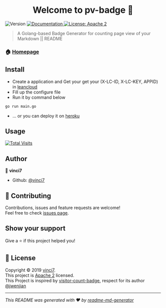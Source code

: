 <h1 align="center">Welcome to pv-badge 👋</h1>
<p>
  <img alt="Version" src="https://img.shields.io/badge/version-0.1-blue.svg?cacheSeconds=2592000" />
  <a href="https://github.com/vinci7/pv-badge">
    <img alt="Documentation" src="https://img.shields.io/badge/documentation-yes-brightgreen.svg" target="_blank" />
  </a>
  <a href="http://www.apache.org/licenses/LICENSE-2.0.html">
    <img alt="License: Apache 2" src="https://img.shields.io/badge/License-Apache 2-yellow.svg" target="_blank" />
  </a>
</p>

> A Golang-based Badge Generator for counting page view of your Markdown || README

### 🏠 [Homepage](https://github.com/vinci7/pv-badge)

## Install

* Create a application and Get your get your (X-LC-ID, X-LC-KEY, APPID) in [leancloud](https://us.leancloud.cn/)
* Fill up the configure file
* Run it by command below

```sh
go run main.go
```

* ... or you can deploy it on [heroku](https://www.heroku.com/)

## Usage


[![Total Visits](https://pv-badge.herokuapp.com/total.svg/vinci7.pv-badge)](https://github.com/vinci7/pv-badge)

## Author

👤 **vinci7**

* Github: [@vinci7](https://github.com/vinci7)

## 🤝 Contributing

Contributions, issues and feature requests are welcome!<br />Feel free to check [issues page](https://github.com/vinci7/pv-badge/issues).

## Show your support

Give a ⭐️ if this project helped you!

## 📝 License

Copyright © 2019 [vinci7](https://github.com/vinci7).<br />
This project is [Apache 2](http://www.apache.org/licenses/LICENSE-2.0.html) licensed.<br />
This Project is inspired by [visitor-count-badge](https://github.com/jwenjian/visitor-count-badge), respect for its author [@jwenjian](https://github.com/jwenjian)

***
_This README was generated with ❤️ by [readme-md-generator](https://github.com/kefranabg/readme-md-generator)_

 
